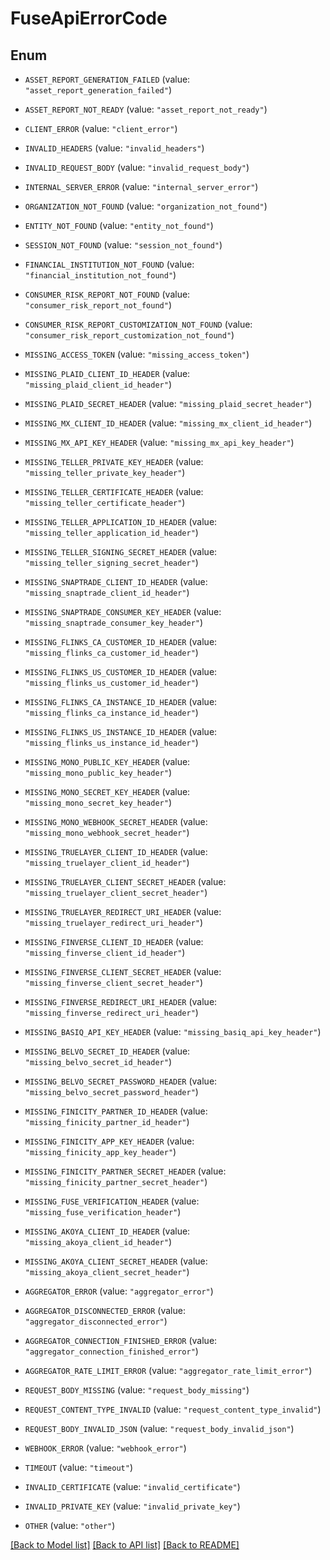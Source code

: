 # FuseApiErrorCode

## Enum


* `ASSET_REPORT_GENERATION_FAILED` (value: `"asset_report_generation_failed"`)

* `ASSET_REPORT_NOT_READY` (value: `"asset_report_not_ready"`)

* `CLIENT_ERROR` (value: `"client_error"`)

* `INVALID_HEADERS` (value: `"invalid_headers"`)

* `INVALID_REQUEST_BODY` (value: `"invalid_request_body"`)

* `INTERNAL_SERVER_ERROR` (value: `"internal_server_error"`)

* `ORGANIZATION_NOT_FOUND` (value: `"organization_not_found"`)

* `ENTITY_NOT_FOUND` (value: `"entity_not_found"`)

* `SESSION_NOT_FOUND` (value: `"session_not_found"`)

* `FINANCIAL_INSTITUTION_NOT_FOUND` (value: `"financial_institution_not_found"`)

* `CONSUMER_RISK_REPORT_NOT_FOUND` (value: `"consumer_risk_report_not_found"`)

* `CONSUMER_RISK_REPORT_CUSTOMIZATION_NOT_FOUND` (value: `"consumer_risk_report_customization_not_found"`)

* `MISSING_ACCESS_TOKEN` (value: `"missing_access_token"`)

* `MISSING_PLAID_CLIENT_ID_HEADER` (value: `"missing_plaid_client_id_header"`)

* `MISSING_PLAID_SECRET_HEADER` (value: `"missing_plaid_secret_header"`)

* `MISSING_MX_CLIENT_ID_HEADER` (value: `"missing_mx_client_id_header"`)

* `MISSING_MX_API_KEY_HEADER` (value: `"missing_mx_api_key_header"`)

* `MISSING_TELLER_PRIVATE_KEY_HEADER` (value: `"missing_teller_private_key_header"`)

* `MISSING_TELLER_CERTIFICATE_HEADER` (value: `"missing_teller_certificate_header"`)

* `MISSING_TELLER_APPLICATION_ID_HEADER` (value: `"missing_teller_application_id_header"`)

* `MISSING_TELLER_SIGNING_SECRET_HEADER` (value: `"missing_teller_signing_secret_header"`)

* `MISSING_SNAPTRADE_CLIENT_ID_HEADER` (value: `"missing_snaptrade_client_id_header"`)

* `MISSING_SNAPTRADE_CONSUMER_KEY_HEADER` (value: `"missing_snaptrade_consumer_key_header"`)

* `MISSING_FLINKS_CA_CUSTOMER_ID_HEADER` (value: `"missing_flinks_ca_customer_id_header"`)

* `MISSING_FLINKS_US_CUSTOMER_ID_HEADER` (value: `"missing_flinks_us_customer_id_header"`)

* `MISSING_FLINKS_CA_INSTANCE_ID_HEADER` (value: `"missing_flinks_ca_instance_id_header"`)

* `MISSING_FLINKS_US_INSTANCE_ID_HEADER` (value: `"missing_flinks_us_instance_id_header"`)

* `MISSING_MONO_PUBLIC_KEY_HEADER` (value: `"missing_mono_public_key_header"`)

* `MISSING_MONO_SECRET_KEY_HEADER` (value: `"missing_mono_secret_key_header"`)

* `MISSING_MONO_WEBHOOK_SECRET_HEADER` (value: `"missing_mono_webhook_secret_header"`)

* `MISSING_TRUELAYER_CLIENT_ID_HEADER` (value: `"missing_truelayer_client_id_header"`)

* `MISSING_TRUELAYER_CLIENT_SECRET_HEADER` (value: `"missing_truelayer_client_secret_header"`)

* `MISSING_TRUELAYER_REDIRECT_URI_HEADER` (value: `"missing_truelayer_redirect_uri_header"`)

* `MISSING_FINVERSE_CLIENT_ID_HEADER` (value: `"missing_finverse_client_id_header"`)

* `MISSING_FINVERSE_CLIENT_SECRET_HEADER` (value: `"missing_finverse_client_secret_header"`)

* `MISSING_FINVERSE_REDIRECT_URI_HEADER` (value: `"missing_finverse_redirect_uri_header"`)

* `MISSING_BASIQ_API_KEY_HEADER` (value: `"missing_basiq_api_key_header"`)

* `MISSING_BELVO_SECRET_ID_HEADER` (value: `"missing_belvo_secret_id_header"`)

* `MISSING_BELVO_SECRET_PASSWORD_HEADER` (value: `"missing_belvo_secret_password_header"`)

* `MISSING_FINICITY_PARTNER_ID_HEADER` (value: `"missing_finicity_partner_id_header"`)

* `MISSING_FINICITY_APP_KEY_HEADER` (value: `"missing_finicity_app_key_header"`)

* `MISSING_FINICITY_PARTNER_SECRET_HEADER` (value: `"missing_finicity_partner_secret_header"`)

* `MISSING_FUSE_VERIFICATION_HEADER` (value: `"missing_fuse_verification_header"`)

* `MISSING_AKOYA_CLIENT_ID_HEADER` (value: `"missing_akoya_client_id_header"`)

* `MISSING_AKOYA_CLIENT_SECRET_HEADER` (value: `"missing_akoya_client_secret_header"`)

* `AGGREGATOR_ERROR` (value: `"aggregator_error"`)

* `AGGREGATOR_DISCONNECTED_ERROR` (value: `"aggregator_disconnected_error"`)

* `AGGREGATOR_CONNECTION_FINISHED_ERROR` (value: `"aggregator_connection_finished_error"`)

* `AGGREGATOR_RATE_LIMIT_ERROR` (value: `"aggregator_rate_limit_error"`)

* `REQUEST_BODY_MISSING` (value: `"request_body_missing"`)

* `REQUEST_CONTENT_TYPE_INVALID` (value: `"request_content_type_invalid"`)

* `REQUEST_BODY_INVALID_JSON` (value: `"request_body_invalid_json"`)

* `WEBHOOK_ERROR` (value: `"webhook_error"`)

* `TIMEOUT` (value: `"timeout"`)

* `INVALID_CERTIFICATE` (value: `"invalid_certificate"`)

* `INVALID_PRIVATE_KEY` (value: `"invalid_private_key"`)

* `OTHER` (value: `"other"`)


[[Back to Model list]](../README.md#documentation-for-models) [[Back to API list]](../README.md#documentation-for-api-endpoints) [[Back to README]](../README.md)


